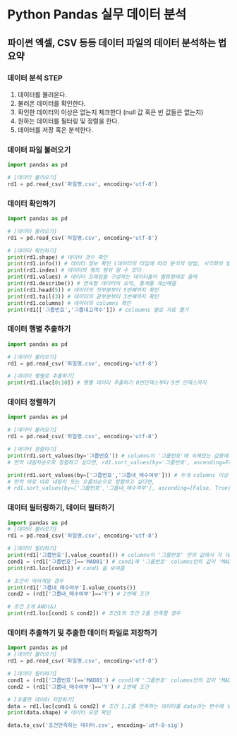 # Python Pandas 실무 데이터 분석

## 파이썬 엑셀, CSV 등등 데이터 파일의 데이터 분석하는 법 요약

### 데이터 분석 STEP

1. 데이터를 불러온다.
2. 불러온 데이터를 확인한다.
3. 확인한 데이터의 이상은 없는지 체크한다 (null 값 혹은 빈 값들은 없는지)
4. 원하는 데이터를 필터링 및 정렬을 한다.
5. 데이터를 저장 혹은 분석한다.

### 데이터 파일 불러오기

```python
import pandas as pd

# [데이터 불러오기]
rd1 = pd.read_csv('파일명.csv', encoding='utf-8')
```

### 데이터 확인하기

```python
import pandas as pd

# [데이터 불러오기]
rd1 = pd.read_csv('파일명.csv', encoding='utf-8')

# [데이터 확인하기]
print(rd1.shape) # 데이터 갯수 확인
print(rd1.info()) # 데이터 정보 확인 (데이터의 타입에 따라 분석의 방법, 시각화의 방법이 달라진다)
print(rd1.index) # 데이터의 행의 범위 알 수 있다
print(rd1.values) # 데이터 프래임을 구성하는 데이터들이 벨류형태로 출력
print(rd1.describe()) # 연속형 데이터의 요약, 통계를 계산해줌
print(rd1.head(5)) # 데이터의 첫부분부터 5번째까지 확인
print(rd1.tail(3)) # 데이터의 끝부분부터 3번째까지 확인
print(rd1.columns) # 데이터의 columns 확인
print(rd1[['그룹번호','그룹내고객수']]) # coloumns 별로 자료 뽑기
```

### 데이터 행별 추출하기

```python
import pandas as pd

# [데이터 불러오기]
rd1 = pd.read_csv('파일명.csv', encoding='utf-8')

# [데이터 행별로 추출하기]
print(rd1.iloc[0:10]) # 행별 데이터 추출하기 0번인덱스부터 9번 인덱스까지
```

### 데이터 정렬하기

```python
import pandas as pd

# [데이터 불러오기]
rd1 = pd.read_csv('파일명.csv', encoding='utf-8')

# [데이터 정렬하기]
print(rd1.sort_values(by='그룹번호')) # columns이 '그룹번호'에 속해있는 값중에서 오름차순으로 정렬
# 만약 내림차순으로 정렬하고 싶다면, rd1.sort_values(by='그룹번호', ascending=False)

print(rd1.sort_values(by=['그룹번호','그룹내_매수여부'])) # 두개 columns 이상 데이터를 정렬할 때
# 만약 따로 따로 내림차 또는 오름차순으로 정렬하고 싶다면,
# rd1.sort_values(by=['그룹번호','그룹내_매수여부'], ascending=[False, True])
```

### 데이터 필터링하기, 데이터 필터하기

```python
import pandas as pd
# [데이터 불러오기]
rd1 = pd.read_csv('파일명.csv', encoding='utf-8')

# [데이터 필터하기]
print(rd1['그룹번호'].value_counts()) # columns이 '그룹번호' 안의 값에서 각 데이터 별 갯수 파악
cond1 = (rd1['그룹번호']=='MAD01') # cond1에 '그룹번호' columns안의 값이 'MAD01'인 데이터를 넣는다(이때 true-false 형태로 데이터 처리)
print(rd1.loc[cond1]) # cond1 을 보여줌

# 조건이 여러개일 경우
print(rd1['그룹내_매수여부'].value_counts())
cond2 = (rd1['그룹내_매수여부']=='Y') # 2번째 조건

# 조건 2개 AND(&)
print(rd1.loc[cond1 & cond2]) # 조건1와 조건 2를 만족할 경우
```

### 데이터 추출하기 및 추출한 데이터 파일로 저장하기

```python
import pandas as pd
# [데이터 불러오기]
rd1 = pd.read_csv('파일명.csv', encoding='utf-8')

# [데이터 필터하기]
cond1 = (rd1['그룹번호']=='MAD01') # cond1에 '그룹번호' columns안의 값이 'MAD01'인 데이터를 넣는다(이때 true-false 형태로 데이터 처리)
cond2 = (rd1['그룹내_매수여부']=='Y') # 2번째 조건

# [추출한 데이터 저장하기]
data = rd1.loc[cond1 & cond2] # 조건 1,2를 만족하는 데이터를 data라는 변수에 넣어준다
print(data.shape) # 데이터 모양 확인

data.to_csv('조건만족하는 데이터.csv', encoding='utf-8-sig')
```
